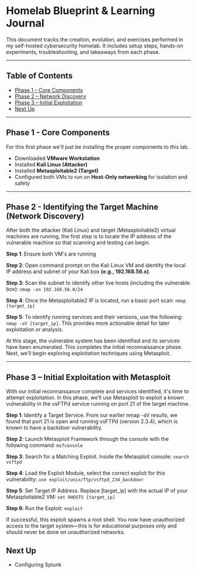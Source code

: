# Homelab Blueprint & Learning Journal

This document tracks the creation, evolution, and exercises performed in my self-hosted cybersecurity homelab. It includes setup steps, hands-on experiments, troubleshooting, and takeaways from each phase.

---

## Table of Contents

- [Phase 1 – Core Components](#phase-1--core-components)
- [Phase 2 – Network Discovery](#phase-2--network-discovery)
- [Phase 3 – Initial Exploitation](#phase-3--initial-exploitation-with-metasploit)
- [Next Up](#next-up)

---

## Phase 1 - Core Components

For this first phase we'll just be installing the proper components to this lab.

- Downloaded **VMware Workstation**
- Installed **Kali Linux (Attacker)**
- Installed **Metasploitable2 (Target)**
- Configured both VMs to run on **Host-Only networking** for isolation and safety

---
## Phase 2 - Identifying the Target Machine (Network Discovery)

After both the attacker (Kali Linux) and target (Metasploitable2) virtual machines are running, the first step is to locate the IP address of the vulnerable machine so that scanning and testing can begin.

**Step 1**: Ensure both VM's are running

**Step 2**: Open command prompt on the Kali Linux VM and identify the local IP address and subnet of your Kali box **(e.g., 192.168.56.x)**.

**Step 3**: Scan the subnet to identify other live hosts (including the vulnerable box): ```nmap -sn 192.168.56.0/24```


**Step 4**: Once the Metasploitable2 IP is located, run a basic port scan: ```nmap [target_ip]```


**Step 5**: To identify running services and their versions, use the following: ```nmap -sV [target_ip]```. This provides more actionable detail for later exploitation or analysis.


At this stage, the vulnerable system has been identified and its services have been enumerated. This completes the initial reconnaissance phase. Next, we’ll begin exploring exploitation techniques using Metasploit.

---
## Phase 3 – Initial Exploitation with Metasploit

With our initial reconnaissance complete and services identified, it's time to attempt exploitation. In this phase, we’ll use Metasploit to exploit a known vulnerability in the vsFTPd service running on port 21 of the target machine.


**Step 1**: Identify a Target Service. From our earlier nmap -sV results, we found that port 21 is open and running vsFTPd (version 2.3.4), which is known to have a backdoor vulnerability.

**Step 2**: Launch Metasploit Framework through the console with the following command: ```msfconsole```

**Step 3**: Search for a Matching Exploit. Inside the Metasploit console: ```search vsftpd```

**Step 4**: Load the Exploit Module, select the correct exploit for this vulnerability: ```use exploit/unix/ftp/vsftpd_234_backdoor```

**Step 5**: Set Target IP Address. Replace [target_ip] with the actual IP of your Metasploitable2 VM: ```set RHOSTS [target_ip]```

**Step 6**: Run the Exploit: ```exploit```

If successful, this exploit spawns a root shell. You now have unauthorized access to the target system—this is for educational purposes only and should never be done on unauthorized networks.

## Next Up
- Configuring Splunk
